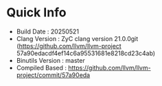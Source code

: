 # Quick Info
* Build Date : 20250521
* Clang Version : ZyC clang version 21.0.0git (https://github.com/llvm/llvm-project 57a90edacdf4ef14c6a95531681e8218cd23c4ab)
* Binutils Version : master
* Compiled Based : https://github.com/llvm/llvm-project/commit/57a90eda

